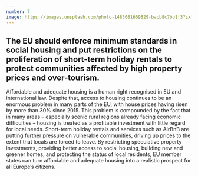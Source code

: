 ```yaml
---
number: 7
image: https://images.unsplash.com/photo-1485081669829-bacb8c7bb1f3?ixlib=rb-1.2.1&ixid=MnwxMjA3fDB8MHxwaG90by1wYWdlfHx8fGVufDB8fHx8&auto=format&fit=crop&w=2370&q=80
---
```


## The EU should enforce __minimum standards in social housing__ and put restrictions on the proliferation of short-term holiday rentals to protect communities affected by high property prices and over-tourism.

Affordable and adequate housing is a human right recognised in EU and international law. Despite that, access to housing continues to be an enormous problem in many parts of the EU, with house prices having risen by more than 30% since 2015. This problem is compounded by the fact that in many areas – especially scenic rural regions already facing economic difficulties – housing is treated as a profitable investment with little regard for local needs. Short-term holiday rentals and services such as AirBnB are putting further pressure on vulnerable communities, driving up prices to the extent that locals are forced to leave. By restricting speculative property investments, providing better access to social housing, building new and greener homes, and protecting the status of local residents, EU member states can turn affordable and adequate housing into a realistic prospect for all Europe’s citizens.
